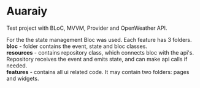 # Auaraiy

Test project with BLoC, MVVM, Provider and OpenWeather API.

For the the state management Bloc was used. Each feature has 3 folders.<br />
**bloc** - folder contains the event, state and bloc classes.<br />
**resources** - contains repository class, which connects bloc with the api's. Repository receives the event and emits state, and can make api calls if needed.<br />
**features** - contains all ui related code. It may contain two folders: pages and widgets.<br />